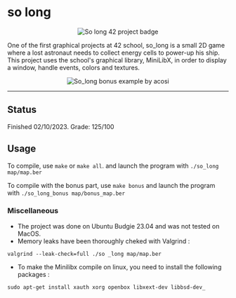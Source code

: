 # so long

<p align="center">
  <img src="https://github.com/ArenKae/42-badges/blob/main/so_longe.png" alt="So long 42 project badge"/>
</p>

One of the first graphical projects at 42 school, so_long is a small 2D game where a lost astronaut needs to collect energy cells to power-up his ship. This project uses the school's graphical library, MiniLibX, in order to display a window, handle events, colors and textures.

<p align="center">
  <img src="https://github.com/ArenKae/42-badges/blob/main/screens/so_long.PNG" alt="So_long bonus example by acosi">
</p>

---

## Status
Finished 02/10/2023. 
Grade: 125/100

## Usage
To compile, use ```make``` or ```make all```. and launch the program with ```./so_long map/map.ber```

To compile with the bonus part, use ```make bonus``` and launch the program with ```./so_long_bonus map/bonus_map.ber```

### Miscellaneous
- The project was done on Ubuntu Budgie 23.04 and was not tested on MacOS.
- Memory leaks have been thoroughly cheked with Valgrind :
```
valgrind --leak-check=full ./so _long map/map.ber
```
- To make the Minilibx compile on linux, you need to install the following packages :
```
sudo apt-get install xauth xorg openbox libxext-dev libbsd-dev_
```